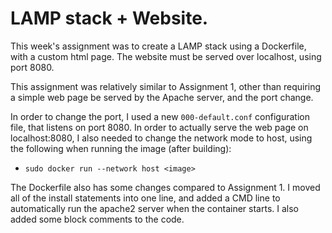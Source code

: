 # LAMP stack + Website.
This week's assignment was to create a LAMP stack using a Dockerfile, with a custom html page. The website must be served over localhost, using port 8080.

This assignment was relatively similar to Assignment 1, other than requiring a simple web page be served by the Apache server, and the port change.

In order to change the port, I used a new `000-default.conf` configuration file, that listens on port 8080. In order to actually serve the web page on localhost:8080, I also needed to change the network mode to host, using the following when running the image (after building):
* `sudo docker run --network host <image>`

The Dockerfile also has some changes compared to Assignment 1. I moved all of the install statements into one line, and added a CMD line to automatically run the apache2 server when the container starts. I also added some block comments to the code.
